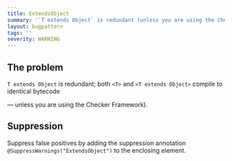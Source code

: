 ```yaml
---
title: ExtendsObject
summary: '`T extends Object` is redundant (unless you are using the Checker Framework).'
layout: bugpattern
tags: ''
severity: WARNING
---
```


<!--
*** AUTO-GENERATED, DO NOT MODIFY ***
To make changes, edit the @BugPattern annotation or the explanation in docs/bugpattern.
-->


## The problem
`T extends Object` is redundant; both `<T>` and `<T extends Object>` compile to
identical bytecode

— unless you are using the Checker Framework).

## Suppression
Suppress false positives by adding the suppression annotation `@SuppressWarnings("ExtendsObject")` to the enclosing element.
